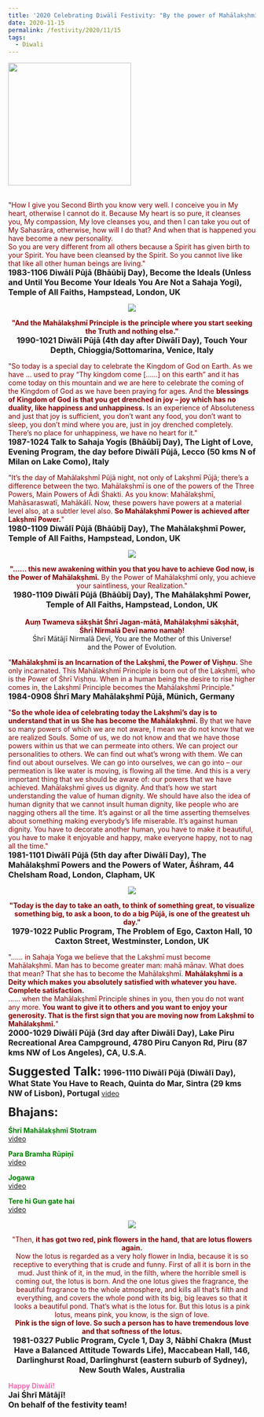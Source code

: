 ```yaml
---
title: '2020 Celebrating Diwālī Festivity: "By the power of Mahālakṣhmī only, you achieve your saintliness, your Realization." '
date: 2020-11-15
permalink: /festivity/2020/11/15
tags:
  - Diwali
---
```


<div style="text-align: left"><img src="/images/image00.png" width="250" /></div><br>

<p>
<font color="DarkRed">"How I give you Second Birth you know very well. I conceive you in My heart, otherwise I cannot do it. Because My heart is so pure, it cleanses you, My compassion, My love cleanses you, and then I can take you out of My Sahasrāra, otherwise, how will I do that? And when that is happened you have become a new personality.<br>
So you are very different from all others because a Spirit has given birth to your Spirit. You have been cleansed by the Spirit. So you cannot live like that like all other human beings are living."</font><br>
<font size="+0"><b>1983-1106 Diwālī Pūjā (Bhāūbīj Day), Become the Ideals (Unless and Until You Become Your Ideals You Are Not a Sahaja Yogi), Temple of All Faiths, Hampstead, London, UK</b></font>
</p>

<div style="text-align: center"><img src="/images/image566.png" /></div>

<p style="text-align:center;">
<font color="DarkRed"><b>"And the Mahālakṣhmī Principle is the principle where you start seeking the Truth and nothing else."</b></font><br>
<font size="+0"><b>1990-1021 Diwālī Pūjā (4th day after Diwālī Day), Touch Your Depth, Chioggia/Sottomarina, Venice, Italy</b></font>
</p>

<p>
<font color="DarkRed">"So today is a special day to celebrate the Kingdom of God on Earth. As we have ... used to pray “Thy kingdom come [......] on this earth” and it has come today on this mountain and we are here to celebrate the coming of the Kingdom of God as we have been praying for ages. And the <b>blessings of Kingdom of God is that you get drenched in joy – joy which has no duality, like happiness and unhappiness.</b> Is an experience of Absoluteness and just that joy is sufficient, you don’t want any food, you don’t want to sleep, you don’t mind where you are, just in joy drenched completely. There’s no place for unhappiness, we have no heart for it."</font><br>
<font size="+0"><b>1987-1024 Talk to Sahaja Yogis (Bhāūbīj Day), The Light of Love, Evening Program, the day before Diwālī Pūjā, Lecco (50 kms N of Milan on Lake Como), Italy</b></font>
</p>

<p>
<font color="DarkRed">"It’s the day of Mahālakṣhmī Pūjā night, not only of Lakṣhmī Pūjā; there’s a difference between the two. Mahālakṣhmī is one of the powers of the Three Powers, Main Powers of Ādi Śhakti. As you know: Mahālakṣhmī, Mahāsaraswatī, Mahākālī. Now, these powers have powers at a material level also, at a subtler level also. <b>So Mahālakṣhmī Power is achieved after Lakṣhmī Power.</b>"</font><br>
<font size="+0"><b>1980-1109 Diwālī Pūjā (Bhāūbīj Day), The Mahālakṣhmī Power, Temple of All Faiths, Hampstead, London, UK</b></font>
</p>

<div style="text-align: center"><img src="/images/image567.png" /></div>

<p style="text-align:center;">
<font color="DarkRed"><b>"...... this new awakening within you that you have to achieve God now, is the Power of Mahālakṣhmī.</b> 
By the Power of Mahālakṣhmī only, you achieve your saintliness, your Realization."</font><br>
<font size="+0"><b>1980-1109 Diwālī Pūjā (Bhāūbīj Day), The Mahālakṣhmī Power, Temple of All Faiths, Hampstead, London, UK</b></font><br>
<br>
<font color="DarkRed"><b>
Auṃ Twameva sākṣhāt Śhrī Jagan-mātā, Mahālakṣhmī sākṣhāt,<br>
Śhrī Nirmalā Devī namo namaḥ!</b></font><br>
Śhrī Mātājī Nirmalā Devī, You are the Mother of this Universe!<br>
and the Power of Evolution.
</p>

<p>
<font color="DarkRed">"<b>Mahālakṣhmī is an Incarnation of the Lakṣhmī, the Power of Viṣhṇu.</b> She only incarnated. This Mahālakṣhmī Principle is born out of the Lakṣhmī, who is the Power of Śhrī Viṣhṇu. When in a human being the desire to rise higher comes in, the Lakṣhmī Principle becomes the Mahālakṣhmī Principle."</font><br>
<font size="+0"><b>1984-0908 Śhrī Mary Mahālakṣhmī Pūjā, Münich, Germany</b></font>
</p>

<p>
<font color="DarkRed">"<b>So the whole idea of celebrating today the Lakṣhmī’s day is to understand that in us She has become the Mahālakṣhmī.</b> By that we have so many powers of which we are not aware, I mean we do not know that we are realized Souls. Some of us, we do not know and that we have those powers within us that we can permeate into others. We can project our personalities to others. We can find out what’s wrong with them. We can find out about ourselves.
We can go into ourselves, we can go into – our permeation is like water is moving, is flowing all the time.
And this is a very important thing that we should be aware of: our powers that we have achieved.
Mahālakṣhmī gives us dignity. And that’s how we start understanding the value of human dignity. We should have also the idea of human dignity that we cannot insult human dignity, like people who are nagging others all the time. It’s against or all the time asserting themselves
about something making everybody’s life miserable. It’s against human dignity. You have to decorate another human, you have to make it beautiful, you have to make it enjoyable and happy, make everyone happy, not to nag all the time."</font><br>
<font size="+0"><b>1981-1101 Diwālī Pūjā (5th day after Diwālī Day), The Mahālakṣhmī Powers and the Powers of Water, Āśhram, 44 Chelsham Road, London, Clapham, UK</b></font>
</p>

<div style="text-align: center"><img src="/images/image568.png" /></div>

<p style="text-align:center;">
<font color="DarkRed"><b>"Today is the day to take an oath, to think of something great, to visualize something big, to ask a boon, to do a big Pūjā, is one of the greatest uh day."</b></font><br>
<font size="+0"><b>1979-1022 Public Program, The Problem of Ego, Caxton Hall, 10 Caxton Street, Westminster, London, UK</b></font>
</p>

<p>
<font color="DarkRed">"...... in Sahaja Yoga we believe that the Lakṣhmī must become Mahālakṣhmī. Man has to become greater man: mahā mānav. What does that mean? That she has to become the Mahālakṣhmī. <b>Mahālakṣhmī is a Deity which makes you absolutely satisfied with whatever you have. Complete satisfaction.</b><br>
...... when the Mahālakṣhmī Principle shines in you, then you do not want any more. <b>You want to give it to others and you want to enjoy your generosity. That is the first sign that you are moving now from Lakṣhmī to Mahālakṣhmī.</b>"</font><br>
<font size="+0"><b>2000-1029 Diwālī Pūjā (3rd day after Diwālī Day), Lake Piru Recreational Area Campground, 4780 Piru Canyon Rd, Piru (87 kms NW of Los Angeles), CA, U.S.A.</b></font>
</p>

<font size="+2"><b>Suggested Talk:</b></font> 
<font size="+0"><b>1996-1110 Diwālī Pūjā (Diwālī Day), What State You Have to Reach, Quinta do Mar, Sintra (29 kms NW of Lisbon), Portugal</b></font>
<a href="https://www.youtube.com/watch?v=gu525ZmpHYw&feature=emb_logo&ab_channel=TeachingsofH.H.ShriMatajiNirmalaDevi"> video</a><br>

<font size="+2"><b>Bhajans:</b></font>

<p>
<font color="green"><b>Śhrī Mahālakṣhmī Stotram</b></font><br>
<a href="https://seven-teams.github.io/Videos_Links.html">video</a>
</p>

<p>
<font color="green"><b>Para Bramha Rūpiṇī</b></font><br>
<a href="https://www.youtube.com/watch?v=1Ch-wz0NR08&ab_channel=%D0%92%D0%B0%D0%BB%D0%B5%D0%BD%D1%82%D0%B8%D0%BD%D0%B0%D0%9A%D0%B0%D0%BD%D0%B8%D1%89%D0%B5%D0%B2%D0%B0"> video</a><br>
</p>

<p>
<font color="green"><b>Jogawa</b></font><br>
<a href="https://www.youtube.com/watch?v=FYbd_oXbyGs&ab_channel=SahajaYoga">video</a>
</p>
 
<p>
<font color="green"><b>Tere hi Gun gate hai</b></font><br>
<a href="https://seven-teams.github.io/Videos_Links.html">video</a> 
</p>

<div style="text-align: center"><img src="/images/image569.png" /></div>

<p style="text-align:center;">
<font color="DarkRed">"Then, <b>it has got two red, pink flowers in the hand, that are lotus flowers again.</b><br>
Now the lotus is regarded as a very holy flower in India, because it is so receptive to everything that is crude and funny.
First of all it is born in the mud. Just think of it, in the mud, in the filth, where the horrible smell is coming out, the lotus is born. 
And the one lotus gives the fragrance, the beautiful fragrance to the whole atmosphere, and kills all that’s filth and everything, and covers the whole pond with its big, big leaves so that it looks a beautiful pond. That’s what is the lotus for. But this lotus is a pink lotus, means pink, you know, is the sign of love.<br> 
<b>Pink is the sign of love. So such a person has to have tremendous love and that softness of the lotus.</b></font><br>
<font size="+0"><b>1981-0327 Public Program, Cycle 1, Day 3, Nābhī Chakra (Must Have a Balanced Attitude Towards Life), Maccabean Hall, 146, Darlinghurst Road, Darlinghurst (eastern suburb of Sydney), New South Wales, Australia</b></font>
</p>

<p>
<font color="HotPink"><b>Happy Diwālī!</b></font><br>	
<font size="+0"><b>Jai Śhrī Mātājī!</b><br>
<b>On behalf of the festivity team!</b></font>
</p>